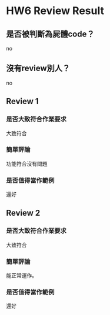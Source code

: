 



# HW6 Review Result

## 是否被判斷為屍體code？


no
## 沒有review別人？


no
## Review 1

### 是否大致符合作業要求


大致符合
### 簡單評論


功能符合沒有問題
### 是否值得當作範例


還好
## Review 2

### 是否大致符合作業要求


大致符合
### 簡單評論


能正常運作。
### 是否值得當作範例


還好